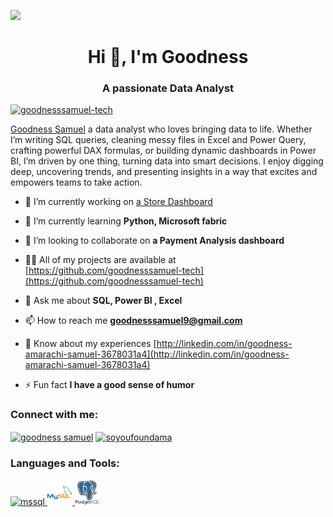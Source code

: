 ![](https://encrypted-tbn0.gstatic.com/images?q=tbn:ANd9GcSwfYls_ejHQ_D_RxjOrOOtyLXxGo7ohDul1A&s)
<h1 align="center">Hi 👋, I'm Goodness</h1>
<h3 align="center">A passionate Data Analyst</h3>

<p align="left"> <a href="https://github.com/ryo-ma/github-profile-trophy"><img src="https://github-profile-trophy.vercel.app/?username=goodnesssamuel-tech" alt="goodnesssamuel-tech" /></a> </p>


[Goodness Samuel](http://linkedin.com/in/goodness-amarachi-samuel-3678031a4) a data analyst who loves bringing data to life. Whether I’m writing SQL queries, cleaning messy files in Excel and Power Query, crafting powerful DAX formulas, or building dynamic dashboards in Power BI, I’m driven by one thing, turning data into smart decisions. I enjoy digging deep, uncovering trends, and presenting insights in a way that excites and empowers teams to take action.


- 🔭 I’m currently working on [a Store Dashboard]((https://github.com/goodnesssamuel-tech/Product-Market-Data-Analysis/blob/main/Screenshot%202025-07-15%20121729.png))

- 🌱 I’m currently learning **Python, Microsoft fabric**

- 👯 I’m looking to collaborate on **a Payment Analysis dashboard**

- 👨‍💻 All of my projects are available at [https://github.com/goodnesssamuel-tech](https://github.com/goodnesssamuel-tech)

- 💬 Ask me about **SQL, Power BI , Excel**

- 📫 How to reach me **goodnesssamuel9@gmail.com**

- 📄 Know about my experiences [http://linkedin.com/in/goodness-amarachi-samuel-3678031a4](http://linkedin.com/in/goodness-amarachi-samuel-3678031a4)

- ⚡ Fun fact **I have a good sense of humor**

<h3 align="left">Connect with me:</h3>
<p align="left">
<a href="https://linkedin.com/in/goodness samuel" target="blank"><img align="center" src="https://raw.githubusercontent.com/rahuldkjain/github-profile-readme-generator/master/src/images/icons/Social/linked-in-alt.svg" alt="goodness samuel" height="30" width="40" /></a>
<a href="https://instagram.com/soyoufoundama" target="blank"><img align="center" src="https://raw.githubusercontent.com/rahuldkjain/github-profile-readme-generator/master/src/images/icons/Social/instagram.svg" alt="soyoufoundama" height="30" width="40" /></a>
</p>

<h3 align="left">Languages and Tools:</h3>
<p align="left"> <a href="https://www.microsoft.com/en-us/sql-server" target="_blank" rel="noreferrer"> <img src="https://www.svgrepo.com/show/303229/microsoft-sql-server-logo.svg" alt="mssql" width="40" height="40"/> </a> <a href="https://www.mysql.com/" target="_blank" rel="noreferrer"> <img src="https://raw.githubusercontent.com/devicons/devicon/master/icons/mysql/mysql-original-wordmark.svg" alt="mysql" width="40" height="40"/> </a> <a href="https://www.postgresql.org" target="_blank" rel="noreferrer"> <img src="https://raw.githubusercontent.com/devicons/devicon/master/icons/postgresql/postgresql-original-wordmark.svg" alt="postgresql" width="40" height="40"/> </a> </p>
